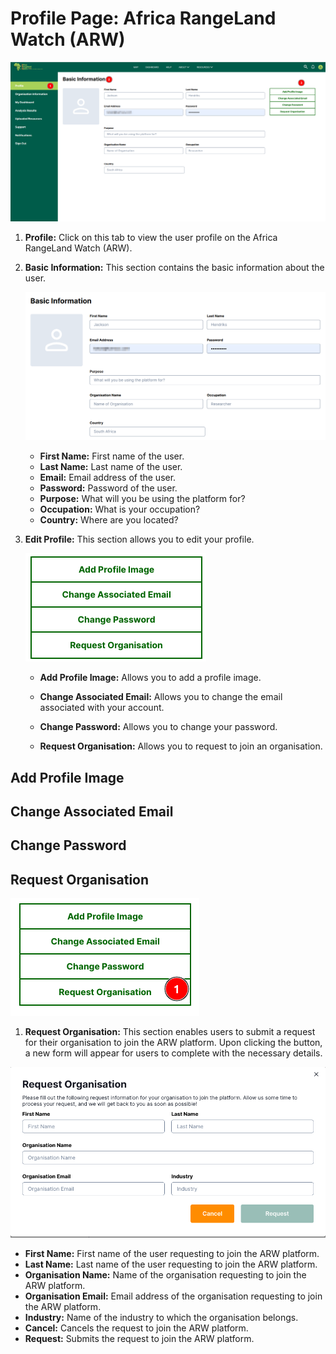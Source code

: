 # Profile Page: Africa RangeLand Watch (ARW)

[![Profile Page](./img/profile-img-1.png)](./img/profile-img-1.png)

1. **Profile:** Click on this tab to view the user profile on the Africa RangeLand Watch (ARW).

2. **Basic Information:** This section contains the basic information about the user.

    [![User Information](./img/profile-img-2.png)](./img/profile-img-2.png)

    * **First Name:** First name of the user.
    * **Last Name:** Last name of the user.
    * **Email:** Email address of the user.
    * **Password:** Password of the user.
    * **Purpose:** What will you be using the platform for?
    * **Occupation:** What is your occupation?
    * **Country:** Where are you located?

3. **Edit Profile:** This section allows you to edit your profile.

    [![Edit Profile](./img/profile-img-3.png)](./img/profile-img-3.png)

    * **Add Profile Image:** Allows you to add a profile image.

    * **Change Associated Email:** Allows you to change the email associated with your account.

    * **Change Password:** Allows you to change your password.

    * **Request Organisation:** Allows you to request to join an organisation.



## Add Profile Image

## Change Associated Email

## Change Password

## Request Organisation

[![Request Organisation](./img/profile-img-4.png)](./img/profile-img-4.png)

1. **Request Organisation:** This section enables users to submit a request for their organisation to join the ARW platform. Upon clicking the button, a new form will appear for users to complete with the necessary details.

[![Request Organisation From](./img/profile-img-5.png)](./img/profile-img-5.png)

* **First Name:** First name of the user requesting to join the ARW platform.
* **Last Name:** Last name of the user requesting to join the ARW platform.
* **Organisation Name:** Name of the organisation requesting to join the ARW platform.
* **Organisation Email:** Email address of the organisation requesting to join the ARW platform.
* **Industry:** Name of the industry to which the organisation belongs.
* **Cancel:** Cancels the request to join the ARW platform.
* **Request:** Submits the request to join the ARW platform.
